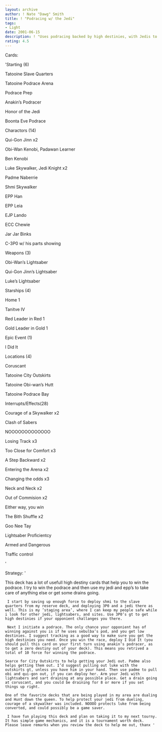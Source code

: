 ```yaml
---
layout: archive
author: ! Nate "Dawg" Smith
title: ! "Podracing w/ the Jedi"
tags:
- Light
date: 2001-06-15
description: ! "Uses podracing backed by high destinies, with Jedis to controll the ground"
rating: 4.5
---
```

Cards: 

'Starting (6)

Tatooine Slave Quarters

Tatooine Podrace Arena

Podrace Prep

Anakin’s Podracer

Honor of the Jedi

Boonta Eve Podrace


Charactors (14)

Qui-Gon Jinn x2

Obi-Wan Kenobi, Padawan Learner

Ben Kenobi

Luke Skywalker, Jedi Knight x2

Padme Naberrie

Shmi Skywalker

EPP Han

EPP Leia

EJP Lando

ECC Chewie

Jar Jar Binks

C-3P0 w/ his parts showing


Weapons (3)

Obi-Wan’s Lightsaber 

Qui-Gon Jinn’s Lightsaber

Luke’s Lightsaber


Starships (4)

Home 1

Tanitve IV

Red Leader in Red 1

Gold Leader in Gold 1


Epic Event (1)

I Did It


Locations (4)

Coruscant

Tatooine City Outskirts

Tatooine Obi-wan’s Hutt

Tatooine Podrace Bay


Interrupts/Effects(28)

Courage of a Skywalker x2

Clash of Sabers

NOOOOOOOOOOOOO

Losing Track x3

Too Close for Comfort x3

A Step Backward x2

Entering the Arena x2

Changing the odds x3

Neck and Neck x2

Out of Commision x2

Either way, you win

The Bith Shuffle x2

Goo Nee Tay

Lightsaber Proficientcy

Armed and Dangerous

Traffic control


'

Strategy: '

This deck has a lot of usefull high destiny cards that help you to win the podrace. I try to win the podrace and then use my jedi and epp’s to take care of anything else or get some drains going. 

     I start by saving up enough force to deploy shmi to the slave quarters from my reserve deck, and deploying 3P0 and a jedi there as well. This is my ’staging area’, where I can keep my people safe while i look for other jedi, lightsabers, and sites. Use 3P0’s gt to get high destinies if your opponient challanges you there. 

     Next I initiate a podrace. The only chance your opponient has of winning against you is if he uses sebulba’s pod, and you get low destinies. I suggest tracking as a good way to make sure you get the high destinies you need. Once you win the race, deploy I Did It (you should pull this card on your first turn using anakin’s podracer, as to get a zero destiny out of your deck). This means you retrived a total of 10 force for winning the podrace. 

    Searce for City Outskirts to help getting your Jedi out. Padme also helps getting them out. I’d suggest pulling out luke with the outskirts gt, unless you have him in your hand. Then use padme to pull obi and qui-gon out, if you can deploy her. Arm your Jedi with lightsabers and sart draining at any possible place. Get a drain going at coruscant, and you could be draining for 8 or more if you set things up right. 

    One of the favorite decks that are being played in my area are dualing and Hunt down the queen. To help protect your jedi from dueling, courage of a skywalker was included. NOOOO protects luke from being converted, and could possibly be a game saver. 

     I have fun playing this deck and plan on taking it to my next tourny. It has simple game mechanics, and it is a tournament worth deck. Please leave remarks when you review the deck to help me out, thanx '